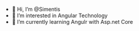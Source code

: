 - 👋 Hi, I’m @Simentis
- 👀 I’m interested in Angular Technology
- 🌱 I’m currently learning Angulr with Asp.net Core

